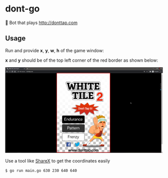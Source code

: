 # dont-go
🤖 Bot that plays http://donttap.com

## Usage

Run and provide **x**, **y**, **w**, **h** of the game window:

**x** and **y** should be of the top left corner of the red border as shown below:

![](./instructions.png)

Use a tool like [ShareX](https://getsharex.com/) to get the coordinates easily


```bash
$ go run main.go 630 230 640 640
```
